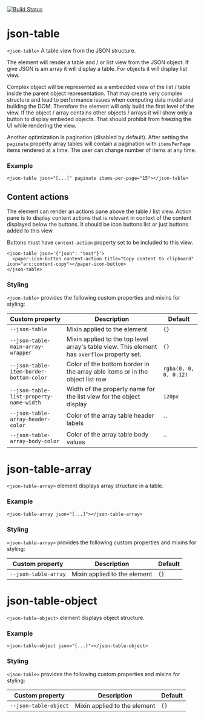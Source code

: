 [![Build Status](https://travis-ci.org/advanced-rest-client/json-table.svg?branch=stage)](https://travis-ci.org/advanced-rest-client/json-table)  

# json-table

`<json-table>` A table view from the JSON structure.

The element will render a table and / or list view from the JSON object.
If give JSON is am array it will display a table. For objects it will display list view.

Complex object will be represented as a embedded view of the list / table inside the parent object
representation. That may create very complex structure and lead to performance issues when computing
data model and building the DOM. Therefore the element will only build the first level of the view.
If the object / array contains other objects / arrays it will show only a button to display embeded
objects. That should prohibit from freezing the UI while rendering the view.

Another optimization is pagination (disabled by default). After setting the `paginate` property
array tables will contain a pagination with `itemsPerPage` items rendered at a time. The user can
change number of items at any time.

### Example
```
<json-table json="[...]" paginate items-per-page="15"></json-table>
```
## Content actions
The element can render an actions pane above the table / list view. Action pane is to
display content actions that is relevant in context of the content displayed
below the buttons. It should be icon buttons list or just buttons added to this view.

Buttons must have `content-action` property set to be included to this view.

```
<json-table json='{"json": "test"}'>
  <paper-icon-button content-action title="Copy content to clipboard" icon="arc:content-copy"></paper-icon-button>
</json-table>
```

### Styling
`<json-table>` provides the following custom properties and mixins for styling:

Custom property | Description | Default
----------------|-------------|----------
`--json-table` | Mixin applied to the element | `{}`
`--json-table-main-array-wrapper` | Mixin applied to the top level array's table view. This element has `overflow` property set.  | `{}`
`--json-table-item-border-bottom-color` | Color of the bottom border in the array able items or in the object list row | `rgba(0, 0, 0, 0.12)`
`--json-table-list-property-name-width` | Width of the property name for the list view for the object display | `120px`
`--json-table-array-header-color` | Color of the array table header labels | ``
`--json-table-array-body-color` | Color of the array table body values | ``

# json-table-array

`<json-table-array>` element displays array structure in a table.

### Example
```
<json-table-array json="[...]"></json-table-array>
```

### Styling
`<json-table-array>` provides the following custom properties and mixins for styling:

Custom property | Description | Default
----------------|-------------|----------
`--json-table-array` | Mixin applied to the element | `{}`

# json-table-object

`<json-table-object>` element displays object structure.

### Example
```
<json-table-object json="{...}"></json-table-object>
```

### Styling
`<json-table>` provides the following custom properties and mixins for styling:

Custom property | Description | Default
----------------|-------------|----------
`--json-table-object` | Mixin applied to the element | `{}`

